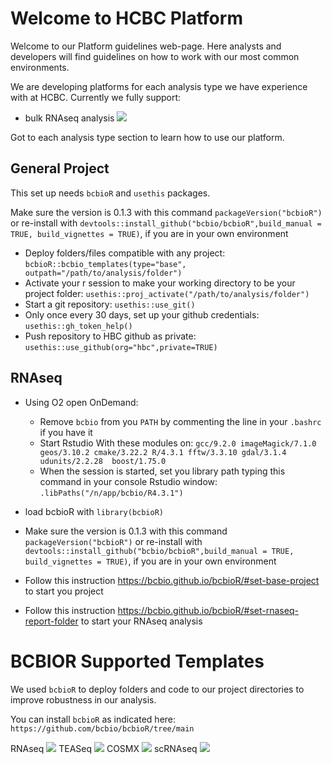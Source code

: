 # Welcome to HCBC Platform

Welcome to our Platform guidelines web-page. Here analysts and developers will find guidelines on how to work with our most common environments.

We are developing platforms for each analysis type we have experience with at HCBC. Currently we fully support:

- bulk RNAseq analysis ![](https://img.shields.io/badge/status-beta-blue)

Got to each analysis type section to learn how to use our platform.

## General Project

This set up needs `bcbioR` and `usethis` packages.

Make sure the version is 0.1.3 with this command `packageVersion("bcbioR")` or re-install with `devtools::install_github("bcbio/bcbioR",build_manual = TRUE, build_vignettes = TRUE)`, if you are in your own environment

* Deploy folders/files compatible with any project: `bcbioR::bcbio_templates(type="base", outpath="/path/to/analysis/folder")`
* Activate your r session to make your working directory to be your project folder: `usethis::proj_activate("/path/to/analysis/folder")`
* Start a git repository: `usethis::use_git()`
* Only once every 30 days, set up your github credentials: `usethis::gh_token_help()`
* Push repository to HBC github as private: `usethis::use_github(org="hbc",private=TRUE)`

## RNAseq

* Using O2 open OnDemand: 
    * Remove `bcbio` from you `PATH` by commenting the line in your `.bashrc` if you have it
    * Start Rstudio With these modules on: `gcc/9.2.0 imageMagick/7.1.0 geos/3.10.2 cmake/3.22.2 R/4.3.1 fftw/3.3.10 gdal/3.1.4 udunits/2.2.28  boost/1.75.0`
    * When the session is started, set you library path typing this command in your console Rstudio window:  `.libPaths("/n/app/bcbio/R4.3.1")`

* load bcbioR with `library(bcbioR)`
* Make sure the version is 0.1.3 with this command `packageVersion("bcbioR")` or re-install with `devtools::install_github("bcbio/bcbioR",build_manual = TRUE, build_vignettes = TRUE)`, if you are in your own environment
* Follow this instruction https://bcbio.github.io/bcbioR/#set-base-project to start you project
* Follow this instruction https://bcbio.github.io/bcbioR/#set-rnaseq-report-folder to start your RNAseq analysis

# BCBIOR Supported Templates

We used `bcbioR` to deploy folders and code to our project directories to improve robustness in our analysis.

You can install `bcbioR` as indicated here: `https://github.com/bcbio/bcbioR/tree/main`

RNAseq ![](https://img.shields.io/badge/status-alpha-blue)
TEASeq ![](https://img.shields.io/badge/status-concept-yellow)
COSMX ![](https://img.shields.io/badge/status-concept-yellow)
scRNAseq ![](https://img.shields.io/badge/status-concept-yellow)


